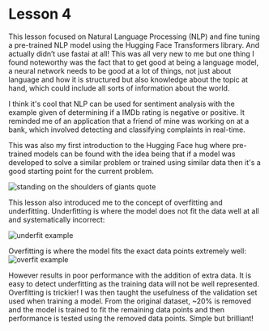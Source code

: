 # Lesson 4
This lesson focused on Natural Language Processing (NLP) and fine tuning a pre-trained NLP model using the Hugging Face Transformers library. And actually didn’t use fastai at all! This was all very new to me but one thing I found noteworthy was the fact that to get good at being a language model, a neural network needs to be good at a lot of things, not just about language and how it is structured but also knowledge about the topic at hand, which could include all sorts of information about the world.

I think it's cool that NLP can be used for sentiment analysis with the example given of determining if a IMDb rating is negative or positive. It reminded me of an application that a friend of mine was working on at a bank, which involved detecting and classifying complaints in real-time.

This was also my first introduction to the Hugging Face hug where pre-trained models can be found with the idea being that if a model was developed to solve a similar problem or trained using similar data then it's a good starting point for the current problem. 

![standing on the shoulders of giants quote](https://github.com/bridgetcasey1/bridgetcasey1.github.io/assets/113487655/5c096fd6-ed7c-4acd-bb06-c33edbba95c4)

This lesson also introduced me to the concept of overfitting and underfitting. Underfitting is where the model does not fit the data well at all and systematically incorrect:

![underfit example](https://github.com/bridgetcasey1/bridgetcasey1.github.io/assets/113487655/be9656f4-1fb7-417d-8af6-ed8227a25619)

Overfitting is where the model fits the exact data points extremely well:
![overfit example](https://github.com/bridgetcasey1/bridgetcasey1.github.io/assets/113487655/574446f2-1878-4b2a-9118-c25ec5405672)

However results in poor performance with the addition of extra data. It is easy to detect underfitting as the training data will not be well represented. Overfitting is trickier! I was then taught the usefulness of the validation set used when training a model. From the original dataset, ~20% is removed and the model is trained to fit the remaining data points and then performance is tested using the removed data points. Simple but brilliant! 
